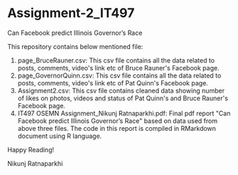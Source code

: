 Assignment-2_IT497
==================

Can Facebook predict Illinois Governor’s Race

This repository contains below mentioned file:

1. page_BruceRauner.csv: This csv file contains all the data related to posts, comments, video's link etc of Bruce Rauner's Facebook page.
2. page_GovernorQuinn.csv: This csv file contains all the data related to posts, comments, video's link etc of Pat Quinn's Facebook page.
3. Assignment2.csv: This csv file contains cleaned data showing number of likes on photos, videos and status of Pat Quinn's and Bruce Rauner's Facebook page.
4. IT497 OSEMN Assignment_Nikunj Ratnaparkhi.pdf: Final pdf report "Can Facebook predict Illinois Governor’s Race" based on data used from above three files. The code in this report is compiled in RMarkdown document using R language.

Happy Reading!

Nikunj Ratnaparkhi

